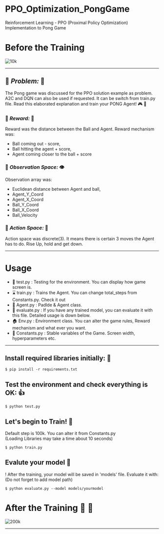 # PPO_Optimization_PongGame
Reinforcement Learning - PPO (Proximal Policy Optimization) Implementation to Pong Game 



# Before the Training
![10k](https://github.com/RsGoksel/Train-PPO-Agent_PongGame/assets/80707238/efd096bc-f058-4e60-98b9-d71894aaedd6)
________________________________________________________________________________________________________________

## 🌟 _**Problem:**_ 🌟 
The Pong game was discussed for the PPO solution example as problem. A2C and DQN can also be used if requested. It can be switch from train.py file. 
Read this elaborated explanation and train your PONG Agent! 🎮 🥳

### 💯 _**Reward:**_ 💯
 Reward was the distance between the Ball and Agent. Reward mechanism was:
* Ball coming out - score, 
* Ball hitting the agent + score, 
* Agent coming closer to the ball + score

### 🔭 _**Observation Space:**_  👁️  
Observation array was:
* Euclidean distance between Agent and ball,
* Agent_Y_Coord
* Agent_X_Coord
* Ball_Y_Coord
* Ball_X_Coord
* Ball_Velocity
  
### 💨 _**Action Space:**_ 💨 
Action space was discrete(3). It means there is certain 3 moves the Agent has to do. Rise Up, hold and get down.
________________________________________________________________________________________________________________

# Usage

* 🎲 test.py   :  Testing for the environment. You can display how game screen is.
* ⌛ train.py  :  Trains the Agent. You can change total_steps from Constants.py. Check it out
* 👻 Agent.py  :  Padlde & Agent class.
* 💪 evaluate.py  :  If you have any trained model, you can evaluate it with this file. Detailed usage is down below. 
* 🏠 Env.py       :  Environment class. You can alter the game rules, Reward mechanism and what ever you want.
* 🔧 Constants.py : Stable variables of the Game. Screen width, hyperparameters etc. 
________________________________________________________________________________________________________________


## Install required libraries initially: 📎
``` 
$ pip install -r requirements.txt
```

## Test the environment and check everything is OK: 👍
``` 
$ python test.py
```

## Let's begin to Train!  🐎
Default step is 100k. You can alter it from Constants.py  
(Loading Libraries may take a time about 10 seconds)
``` 
$ python train.py
```

## Evalute your model 💯
! After the training, your model will be saved in 'models' file. Evaluate it with: (Do not forget to add model path)
``` 
$ python evaluate.py --model models/yourmodel
```


# After the Training 🥳 🦾
![200k](https://github.com/RsGoksel/Train-PPO-Agent_PongGame/assets/80707238/a4ee5f2f-bceb-433d-a6e7-003a5d6cd83f)
________________________________________________________________________________________________________________
